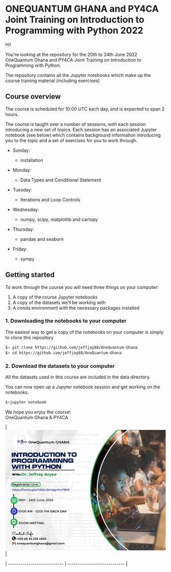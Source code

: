 # ONEQUANTUM GHANA and PY4CA Joint Training on Introduction to Programming with Python 2022


Hi!

You're looking at the repository for the 20th to 24th June 2022 OneQuantum Ghana and PY4CA Joint Training on Introduction to Programming with Python.

The repository contains all the Jupyter notebooks which make up the course
training material (including exercises)

## Course overview

The course is scheduled for 10:00 UTC each day, and is expected to span 2 hours.



The course is taught over a number of sessions, with each session introducing a new set of topics. Each session has an associated Jupyter notebook (see below) which contains background information introducing you to the topic and a set of exercises for you to work through.

- Sunday:
  
  - installation

- Monday:
  
  - Data Types and Conditional Statement

- Tuesday:
  
  - Iterations and Loop Controls

- Wednesday:
  
  - numpy, scipy, matplotlib and cartopy

- Thursday:
  
  - pandas and seaborn

- Friday:
  
  - sympy


## Getting started

To work through the course you will need three things on your computer:

1. A copy of the course Jupyter notebooks
2. A copy of the datasets we’ll be working with
3. A conda environment with the necessary packages installed


### 1. Downloading the notebooks to your computer

The easiest way to get a copy of the notebooks on your computer is simply to clone this repository

```bash
$> git clone https://github.com/jeffjay88/OneQuantum-Ghana
$> cd https://github.com/jeffjay88/OneQuantum-Ghana
```

### 2. Download the datasets to your computer

All the datasets used in this course are included in the data directory.


You can now open up a Jupyter notebook session and get working on the notebooks.

```bash
$>jupyter notebook
```

We hope you enjoy the course!  
OneQuantum Ghana & PY4CA
 

| ![OneQuantum Ghana](img/lecture-1/ad.jpeg) |

| --------------------------- | ---------------------------- |


